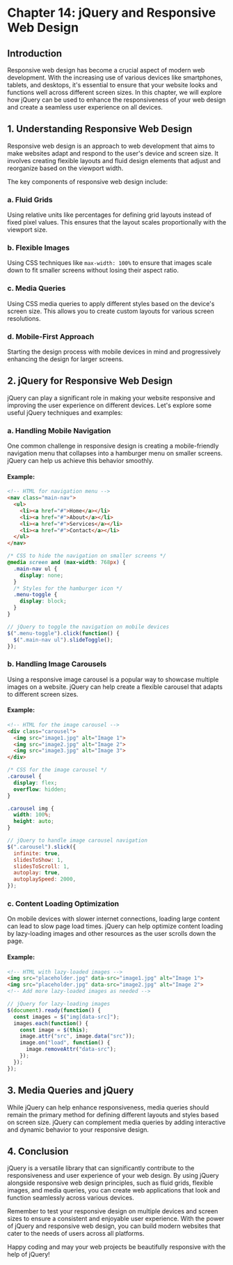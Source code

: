# Chapter 14: jQuery and Responsive Web Design

## Introduction

Responsive web design has become a crucial aspect of modern web development. With the increasing use of various devices like smartphones, tablets, and desktops, it's essential to ensure that your website looks and functions well across different screen sizes. In this chapter, we will explore how jQuery can be used to enhance the responsiveness of your web design and create a seamless user experience on all devices.

## 1. Understanding Responsive Web Design

Responsive web design is an approach to web development that aims to make websites adapt and respond to the user's device and screen size. It involves creating flexible layouts and fluid design elements that adjust and reorganize based on the viewport width.

The key components of responsive web design include:

### a. Fluid Grids

Using relative units like percentages for defining grid layouts instead of fixed pixel values. This ensures that the layout scales proportionally with the viewport size.

### b. Flexible Images

Using CSS techniques like `max-width: 100%` to ensure that images scale down to fit smaller screens without losing their aspect ratio.

### c. Media Queries

Using CSS media queries to apply different styles based on the device's screen size. This allows you to create custom layouts for various screen resolutions.

### d. Mobile-First Approach

Starting the design process with mobile devices in mind and progressively enhancing the design for larger screens.

## 2. jQuery for Responsive Web Design

jQuery can play a significant role in making your website responsive and improving the user experience on different devices. Let's explore some useful jQuery techniques and examples:

### a. Handling Mobile Navigation

One common challenge in responsive design is creating a mobile-friendly navigation menu that collapses into a hamburger menu on smaller screens. jQuery can help us achieve this behavior smoothly.

#### Example:

```html
<!-- HTML for navigation menu -->
<nav class="main-nav">
  <ul>
    <li><a href="#">Home</a></li>
    <li><a href="#">About</a></li>
    <li><a href="#">Services</a></li>
    <li><a href="#">Contact</a></li>
  </ul>
</nav>
```

```css
/* CSS to hide the navigation on smaller screens */
@media screen and (max-width: 768px) {
  .main-nav ul {
    display: none;
  }
  /* Styles for the hamburger icon */
  .menu-toggle {
    display: block;
  }
}
```

```javascript
// jQuery to toggle the navigation on mobile devices
$(".menu-toggle").click(function() {
  $(".main-nav ul").slideToggle();
});
```

### b. Handling Image Carousels

Using a responsive image carousel is a popular way to showcase multiple images on a website. jQuery can help create a flexible carousel that adapts to different screen sizes.

#### Example:

```html
<!-- HTML for the image carousel -->
<div class="carousel">
  <img src="image1.jpg" alt="Image 1">
  <img src="image2.jpg" alt="Image 2">
  <img src="image3.jpg" alt="Image 3">
</div>
```

```css
/* CSS for the image carousel */
.carousel {
  display: flex;
  overflow: hidden;
}

.carousel img {
  width: 100%;
  height: auto;
}
```

```javascript
// jQuery to handle image carousel navigation
$(".carousel").slick({
  infinite: true,
  slidesToShow: 1,
  slidesToScroll: 1,
  autoplay: true,
  autoplaySpeed: 2000,
});
```

### c. Content Loading Optimization

On mobile devices with slower internet connections, loading large content can lead to slow page load times. jQuery can help optimize content loading by lazy-loading images and other resources as the user scrolls down the page.

#### Example:

```html
<!-- HTML with lazy-loaded images -->
<img src="placeholder.jpg" data-src="image1.jpg" alt="Image 1">
<img src="placeholder.jpg" data-src="image2.jpg" alt="Image 2">
<!-- Add more lazy-loaded images as needed -->
```

```javascript
// jQuery for lazy-loading images
$(document).ready(function() {
  const images = $("img[data-src]");
  images.each(function() {
    const image = $(this);
    image.attr("src", image.data("src"));
    image.on("load", function() {
      image.removeAttr("data-src");
    });
  });
});
```

## 3. Media Queries and jQuery

While jQuery can help enhance responsiveness, media queries should remain the primary method for defining different layouts and styles based on screen size. jQuery can complement media queries by adding interactive and dynamic behavior to your responsive design.

## 4. Conclusion

jQuery is a versatile library that can significantly contribute to the responsiveness and user experience of your web design. By using jQuery alongside responsive web design principles, such as fluid grids, flexible images, and media queries, you can create web applications that look and function seamlessly across various devices.

Remember to test your responsive design on multiple devices and screen sizes to ensure a consistent and enjoyable user experience. With the power of jQuery and responsive web design, you can build modern websites that cater to the needs of users across all platforms.

Happy coding and may your web projects be beautifully responsive with the help of jQuery!